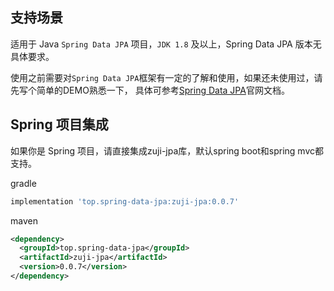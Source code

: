 ## 支持场景

适用于 Java `Spring Data JPA` 项目，`JDK 1.8` 及以上，Spring Data JPA 版本无具体要求。

使用之前需要对`Spring Data JPA`框架有一定的了解和使用，如果还未使用过，请先写个简单的DEMO熟悉一下，
具体可参考[Spring Data JPA](https://spring.io/projects/spring-data-jpa)官网文档。

## Spring 项目集成

如果你是 Spring 项目，请直接集成zuji-jpa库，默认spring boot和spring mvc都支持。

gradle
```groovy
implementation 'top.spring-data-jpa:zuji-jpa:0.0.7'
```
maven
```xml
<dependency>
  <groupId>top.spring-data-jpa</groupId>
  <artifactId>zuji-jpa</artifactId>
  <version>0.0.7</version>
</dependency>
```